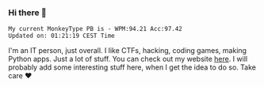 ### Hi there 👋
<!-- PB START -->
```
My current MonkeyType PB is - WPM:94.21 Acc:97.42
Updated on: 01:21:19 CEST Time
```
<!-- PB END -->
I'm an IT person, just overall. I like CTFs, hacking, coding games, making Python apps. Just a lot of stuff.
You can check out my website [here](https://skill3472.github.io/).
I will probably add some interesting stuff here, when I get the idea to do so. Take care ❤️
